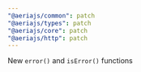```yaml
---
"@aeriajs/common": patch
"@aeriajs/types": patch
"@aeriajs/core": patch
"@aeriajs/http": patch
---
```


New `error()` and `isError()` functions
